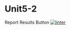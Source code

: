 # Unit5-2
Report Results Button
[![linter](https://github.com/<OWNER>/<REPOSITORY>/workflows/linter/badge.svg)](https://github.com/marketplace/actions/super-linter)
